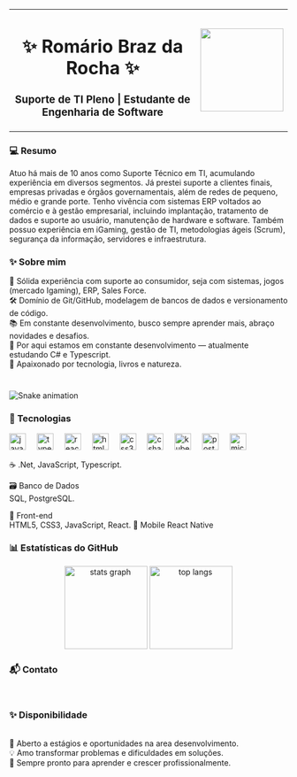 <table align="center">
  <tr>
    <td>
      <h1 align="center">✨ Romário Braz da Rocha ✨</h1>
      <h3 align="center">Suporte de TI Pleno | Estudante de Engenharia de Software</h3>
    </td>
    <td>
      <img height="150" src="https://encrypted-tbn0.gstatic.com/images?q=tbn:ANd9GcQR4uy8YeTRa_awrDibCB6JRGbytWYdU-Tz21tHB2N3lF4hglFTopZV4wfWA3SMSTEteK0&usqp=CAU"/>
    </td>
  </tr>
</table>

<h3>💻 Resumo</h3>

Atuo há mais de 10 anos como Suporte Técnico em TI, acumulando experiência em diversos segmentos. Já prestei suporte a clientes finais, empresas privadas e órgãos governamentais, além de redes de pequeno, médio e grande porte. Tenho vivência com sistemas ERP voltados ao comércio e à gestão empresarial, incluindo implantação, tratamento de dados e suporte ao usuário, manutenção de hardware e software. Também possuo experiência em iGaming, gestão de TI, metodologias ágeis (Scrum), segurança da informação, servidores e infraestrutura.

<h3>✨ Sobre mim</h3>

💼 Sólida experiência com suporte ao consumidor, seja com sistemas, jogos (mercado Igaming), ERP, Sales Force.</br>
🛠️ Domínio de Git/GitHub, modelagem de bancos de dados e versionamento de código.</br>
📚 Em constante desenvolvimento, busco sempre aprender mais, abraço novidades e desafios.</br>
🌱 Por aqui estamos em constante desenvolvimento — atualmente estudando C# e Typescript.</br>
🐾 Apaixonado por tecnologia, livros e natureza.</br>
###

<br clear="both">

<img src="https://raw.githubusercontent.com/romariobraz/romariobraz/output/snake.svg" alt="Snake animation" />

###

<h3>🎨 Tecnologias</h3>
<div align="left">
  <img src="https://cdn.jsdelivr.net/gh/devicons/devicon/icons/javascript/javascript-original.svg" height="30" alt="javascript logo"  />
  <img width="12" />
  <img src="https://cdn.jsdelivr.net/gh/devicons/devicon/icons/typescript/typescript-original.svg" height="30" alt="typescript logo"  />
  <img width="12" />
  <img src="https://cdn.jsdelivr.net/gh/devicons/devicon/icons/react/react-original.svg" height="30" alt="react logo"  />
  <img width="12" />
  <img src="https://cdn.jsdelivr.net/gh/devicons/devicon/icons/html5/html5-original.svg" height="30" alt="html5 logo"  />
  <img width="12" />
  <img src="https://cdn.jsdelivr.net/gh/devicons/devicon/icons/css3/css3-original.svg" height="30" alt="css3 logo"  />
  <img width="12" />
  <img src="https://cdn.jsdelivr.net/gh/devicons/devicon/icons/csharp/csharp-original.svg" height="30" alt="csharp logo"  />
  <img width="12" />
  <img src="https://cdn.jsdelivr.net/gh/devicons/devicon/icons/kubernetes/kubernetes-plain.svg" height="30" alt="kubernetes logo"  />
  <img width="12" />
  <img src="https://cdn.jsdelivr.net/gh/devicons/devicon/icons/postgresql/postgresql-original.svg" height="30" alt="postgresql logo"  />
  <img width="12" />
  <img src="https://cdn.jsdelivr.net/gh/devicons/devicon/icons/microsoftsqlserver/microsoftsqlserver-plain.svg" height="30" alt="microsoftsqlserver logo"  />
</div>

☕ .Net, JavaScript, Typescript.

🗃️ Banco de Dados</br>
SQL, PostgreSQL.

🎨 Front-end</br>
HTML5, CSS3, JavaScript, React.
🚀 Mobile
React Native

<h3>📊 Estatísticas do GitHub</h3>
<div align="center">
  <img src="https://github-readme-stats.vercel.app/api?username=romariobraz&show_icons=true&include_all_commits=true&count_private=true&theme=dracula&hide_border=false" height="150" alt="stats graph" />
  <img src="https://github-readme-stats.vercel.app/api/top-langs?username=romariobraz&layout=compact&langs_count=5&theme=dracula&hide_border=false" height="150" alt="top langs" />
</div>

<h3>📬 Contato</h3></br>

<h3>✨ Disponibilidade</h3></br>
📌 Aberto a estágios e oportunidades na area desenvolvimento.</br>
💡 Amo transformar problemas e dificuldades em soluções.</br>
🚀 Sempre pronto para aprender e crescer profissionalmente.</br>
